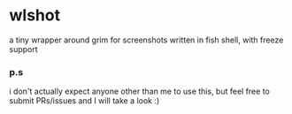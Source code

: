 # wlshot
 a tiny wrapper around grim for screenshots written in fish shell, with freeze support

### p.s
 i don't actually expect anyone other than me to use this, but feel free to submit PRs/issues and I will take a look :)

